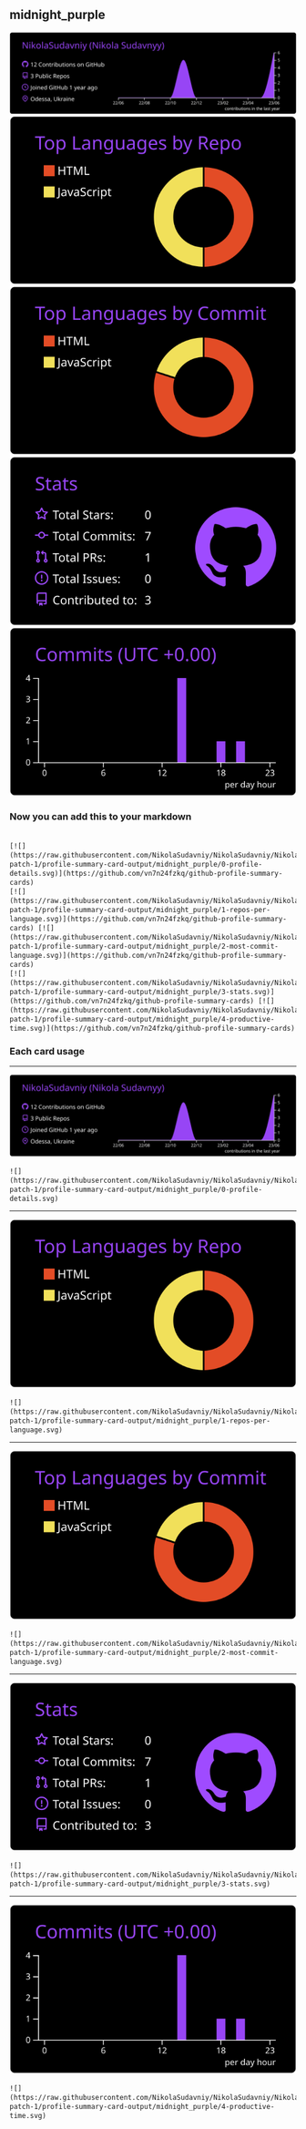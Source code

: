 ## midnight_purple

[![](./0-profile-details.svg)](https://github.com/vn7n24fzkq/github-profile-summary-cards)
[![](./1-repos-per-language.svg)](https://github.com/vn7n24fzkq/github-profile-summary-cards) [![](./2-most-commit-language.svg)](https://github.com/vn7n24fzkq/github-profile-summary-cards)
[![](./3-stats.svg)](https://github.com/vn7n24fzkq/github-profile-summary-cards) [![](./4-productive-time.svg)](https://github.com/vn7n24fzkq/github-profile-summary-cards)
### Now you can add this to your markdown
```

[![](https://raw.githubusercontent.com/NikolaSudavniy/NikolaSudavniy/NikolaSudavniy-patch-1/profile-summary-card-output/midnight_purple/0-profile-details.svg)](https://github.com/vn7n24fzkq/github-profile-summary-cards)
[![](https://raw.githubusercontent.com/NikolaSudavniy/NikolaSudavniy/NikolaSudavniy-patch-1/profile-summary-card-output/midnight_purple/1-repos-per-language.svg)](https://github.com/vn7n24fzkq/github-profile-summary-cards) [![](https://raw.githubusercontent.com/NikolaSudavniy/NikolaSudavniy/NikolaSudavniy-patch-1/profile-summary-card-output/midnight_purple/2-most-commit-language.svg)](https://github.com/vn7n24fzkq/github-profile-summary-cards)
[![](https://raw.githubusercontent.com/NikolaSudavniy/NikolaSudavniy/NikolaSudavniy-patch-1/profile-summary-card-output/midnight_purple/3-stats.svg)](https://github.com/vn7n24fzkq/github-profile-summary-cards) [![](https://raw.githubusercontent.com/NikolaSudavniy/NikolaSudavniy/NikolaSudavniy-patch-1/profile-summary-card-output/midnight_purple/4-productive-time.svg)](https://github.com/vn7n24fzkq/github-profile-summary-cards)

```

### Each card usage
---

![](./0-profile-details.svg)

```
![](https://raw.githubusercontent.com/NikolaSudavniy/NikolaSudavniy/NikolaSudavniy-patch-1/profile-summary-card-output/midnight_purple/0-profile-details.svg)
```

    

---

![](./1-repos-per-language.svg)

```
![](https://raw.githubusercontent.com/NikolaSudavniy/NikolaSudavniy/NikolaSudavniy-patch-1/profile-summary-card-output/midnight_purple/1-repos-per-language.svg)
```

    

---

![](./2-most-commit-language.svg)

```
![](https://raw.githubusercontent.com/NikolaSudavniy/NikolaSudavniy/NikolaSudavniy-patch-1/profile-summary-card-output/midnight_purple/2-most-commit-language.svg)
```

    

---

![](./3-stats.svg)

```
![](https://raw.githubusercontent.com/NikolaSudavniy/NikolaSudavniy/NikolaSudavniy-patch-1/profile-summary-card-output/midnight_purple/3-stats.svg)
```

    

---

![](./4-productive-time.svg)

```
![](https://raw.githubusercontent.com/NikolaSudavniy/NikolaSudavniy/NikolaSudavniy-patch-1/profile-summary-card-output/midnight_purple/4-productive-time.svg)
```

    
